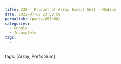 ```yaml
---
title: 238 - Product of Array Except Self - Medium
date: 2022-07-07 23:58:59
permalink: /pages/457b88/
categories:
  - Google
  - Incomplete
tags:
  - 
---
```

tags: [Array, Prefix Sum]